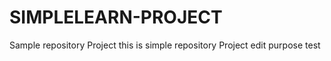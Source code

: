 # SIMPLELEARN-PROJECT  


Sample repository Project
this is simple repository Project edit purpose
test
